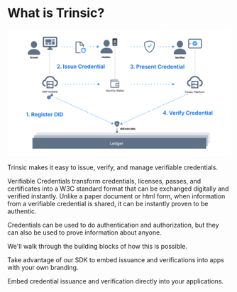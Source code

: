 # What is Trinsic?
![Trust Triangle](/_static/images/trust-triangle.png)

Trinsic makes it easy to issue, verify, and manage verifiable credentials.

Verifiable Credentials transform credentials, licenses, passes, and certificates into a W3C standard format that can be exchanged digitally and verified instantly. Unlike a paper document or html form, when information from a verifiable credential is shared, it can be instantly proven to be authentic.

Credentials can be used to do authentication and authorization, but they can also be used to prove information about anyone. 

We'll walk through the building blocks of how this is possible.

Take advantage of our SDK to embed issuance and verifications into apps with your own branding. 

Embed credential issuance and verification directly into your applications. 


